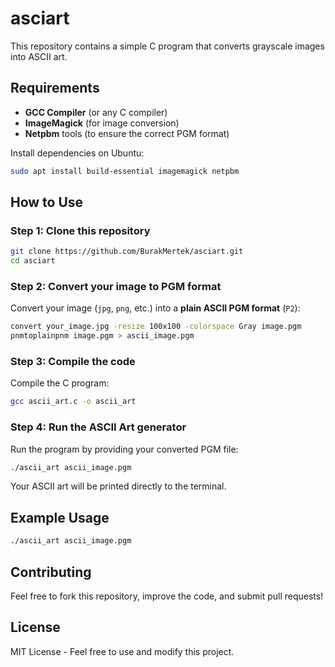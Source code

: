 # asciart

This repository contains a simple C program that converts grayscale images into ASCII art.

## Requirements

- **GCC Compiler** (or any C compiler)
- **ImageMagick** (for image conversion)
- **Netpbm** tools (to ensure the correct PGM format)

Install dependencies on Ubuntu:

```bash
sudo apt install build-essential imagemagick netpbm
```

## How to Use

### Step 1: Clone this repository

```bash
git clone https://github.com/BurakMertek/asciart.git
cd asciart
```

### Step 2: Convert your image to PGM format

Convert your image (`jpg`, `png`, etc.) into a **plain ASCII PGM format** (`P2`):

```bash
convert your_image.jpg -resize 100x100 -colorspace Gray image.pgm
pnmtoplainpnm image.pgm > ascii_image.pgm
```

### Step 3: Compile the code

Compile the C program:

```bash
gcc ascii_art.c -o ascii_art
```

### Step 4: Run the ASCII Art generator

Run the program by providing your converted PGM file:

```bash
./ascii_art ascii_image.pgm
```

Your ASCII art will be printed directly to the terminal.

## Example Usage

```bash
./ascii_art ascii_image.pgm
```

## Contributing

Feel free to fork this repository, improve the code, and submit pull requests!

## License

MIT License - Feel free to use and modify this project.

